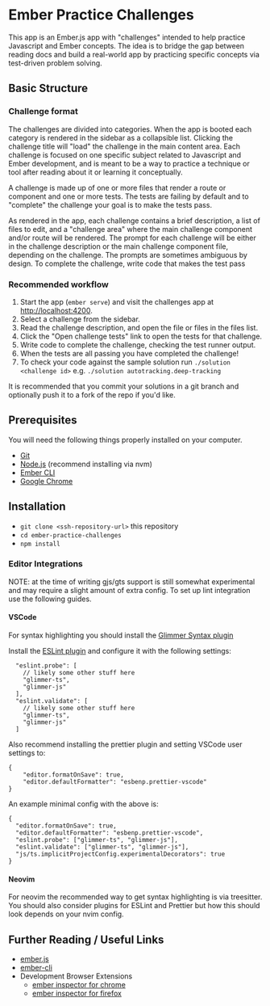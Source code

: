 # Ember Practice Challenges

This app is an Ember.js app with "challenges" intended to help practice Javascript and Ember concepts. The idea is to bridge the gap between reading docs and build a real-world app by practicing specific concepts via test-driven problem solving.

## Basic Structure

### Challenge format
The challenges are divided into categories. When the app is booted each category is rendered in the sidebar as a collapsible list. Clicking the challenge title will "load" the challenge in the main content area. Each challenge is focused on one specific subject related to Javascript and Ember development, and is meant to be a way to practice a technique or tool after reading about it or learning it conceptually.

A challenge is made up of one or more files that render a route or component and one or more tests. The tests are failing by default and to "complete" the challenge your goal is to make the tests pass.

As rendered in the app, each challenge contains a brief description, a list of files to edit, and a "challenge area" where the main challenge component and/or route will be rendered. The prompt for each challenge will be either in the challenge description or the main challenge component file, depending on the challenge. The prompts are sometimes ambiguous by design. To complete the challenge, write code that makes the test pass

### Recommended workflow

1. Start the app (`ember serve`) and visit the challenges app at [http://localhost:4200](http://localhost:4200).
2. Select a challenge from the sidebar.
3. Read the challenge description, and open the file or files in the files list.
4. Click the "Open challenge tests" link to open the tests for that challenge.
4. Write code to complete the challenge, checking the test runner output.
5. When the tests are all passing you have completed the challenge!
6. To check your code against the sample solution run `./solution <challenge id>` e.g. `./solution autotracking.deep-tracking`

It is recommended that you commit your solutions in a git branch and optionally push it to a fork of the repo if you'd like.

## Prerequisites

You will need the following things properly installed on your computer.

* [Git](https://git-scm.com/)
* [Node.js](https://nodejs.org/) (recommend installing via nvm)
* [Ember CLI](https://cli.emberjs.com/release/)
* [Google Chrome](https://google.com/chrome/)

## Installation

* `git clone <ssh-repository-url>` this repository
* `cd ember-practice-challenges`
* `npm install`

### Editor Integrations
NOTE: at the time of writing gjs/gts support is still somewhat experimental and may require a slight amount of extra config. To set up lint integration use the following guides.

#### VSCode

For syntax highlighting you should install the [Glimmer Syntax plugin](https://marketplace.visualstudio.com/items?itemName=lifeart.vscode-glimmer-syntax)

Install the [ESLint plugin](https://marketplace.visualstudio.com/items?itemName=dbaeumer.vscode-eslint) and configure it with the following settings:
```
  "eslint.probe": [
    // likely some other stuff here
    "glimmer-ts",
    "glimmer-js"
  ],
  "eslint.validate": [
    // likely some other stuff here
    "glimmer-ts",
    "glimmer-js"
  ]
```

Also recommend installing the prettier plugin and setting VSCode user settings to:
```
{
    "editor.formatOnSave": true,
    "editor.defaultFormatter": "esbenp.prettier-vscode"
}
```

An example minimal config with the above is:
```
{
  "editor.formatOnSave": true,
  "editor.defaultFormatter": "esbenp.prettier-vscode",
  "eslint.probe": ["glimmer-ts", "glimmer-js"],
  "eslint.validate": ["glimmer-ts", "glimmer-js"],
  "js/ts.implicitProjectConfig.experimentalDecorators": true
}
```

#### Neovim

For neovim the recommended way to get syntax highlighting is via treesitter. You should also consider plugins for ESLint and Prettier but how this should look depends on your nvim config.

## Further Reading / Useful Links

* [ember.js](https://emberjs.com/)
* [ember-cli](https://cli.emberjs.com/release/)
* Development Browser Extensions
  * [ember inspector for chrome](https://chrome.google.com/webstore/detail/ember-inspector/bmdblncegkenkacieihfhpjfppoconhi)
  * [ember inspector for firefox](https://addons.mozilla.org/en-US/firefox/addon/ember-inspector/)
